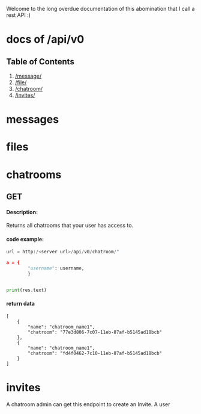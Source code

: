 Welcome to the long overdue documentation of this abomination that I call a rest API :)

docs of /api/v0
==============

## Table of Contents
1. [/message/](#messages)
2. [/file/](#files)
3. [/chatroom/](#chatrooms)
3. [/invites/](#invites)




messages
========



files
=====



chatrooms
=========
GET
---

#### Description:
Returns all chatrooms that your user has access to.



#### code example:
```py
url = http:/<server url>/api/v0/chatroom/"

a = {
        "username": username,
        }


print(res.text)
```


#### return data
```
[
    {
        "name": "chatroom_name1",
        "chatroom": "77e3d806-7c07-11eb-87af-b5145ad18bcb"
    },
    {
        "name": "chatroom_name1",
        "chatroom": "fd4f0462-7c10-11eb-87af-b5145ad18bcb"
    }
]
```








invites
=======



A chatroom admin can get this endpoint to create an Invite. A user 

